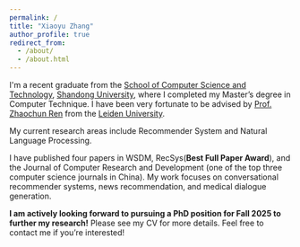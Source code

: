 ```yaml
---
permalink: /
title: "Xiaoyu Zhang"
author_profile: true
redirect_from: 
  - /about/
  - /about.html
---
```

I'm a recent graduate from the [School of Computer Science and Technology](https://www.cs.sdu.edu.cn/), [Shandong University](https://www.sdu.edu.cn/), where I completed my Master’s degree in Computer Technique. I have been very fortunate to be advised by [Prof. Zhaochun Ren](https://renzhaochun.github.io/) from the [Leiden University](https://www.universiteitleiden.nl/en). 

My current research areas include Recommender System and Natural Language Processing.

I have published four papers in WSDM, RecSys(**Best Full Paper Award**), and the Journal of Computer Research and Development (one of the top three computer science journals in China). My work focuses on conversational recommender systems, news recommendation, and medical dialogue generation.

 **I am actively looking forward to pursuing a PhD position for Fall 2025 to further my research!** Please see my CV for more details. Feel free to contact me if you’re interested!




